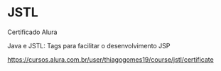 # JSTL

Certificado Alura

Java e JSTL: Tags para facilitar o desenvolvimento JSP

https://cursos.alura.com.br/user/thiagogomes19/course/jstl/certificate
